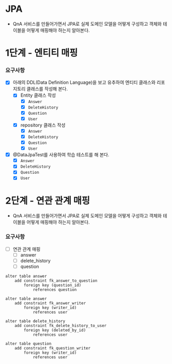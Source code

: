 # JPA
-  QnA 서비스를 만들어가면서 JPA로 실제 도메인 모델을 어떻게 구성하고 객체와 테이블을 어떻게 매핑해야 하는지 알아본다.

# 1단계 - 엔티티 매핑

### 요구사항
- [X] 아래의 DDL(Data Definition Language)을 보고 유추하여 엔티티 클래스와 리포지토리 클래스를 작성해 본다.
  - [X] Entity 클래스 작성
    - [X] `Answer`
    - [X] `DeleteHistory`
    - [X] `Question`
    - [X] `User`
  - [X] repository 클래스 작성
    - [X] `Answer`
    - [X] `DeleteHistory`
    - [X] `Question`
    - [X] `User`
- [X] @DataJpaTest를 사용하여 학습 테스트를 해 본다.
  - [X] `Answer`
  - [X] `DeleteHistory`
  - [X] `Question`
  - [X] `User`

# 2단계 - 연관 관계 매핑
- QnA 서비스를 만들어가면서 JPA로 실제 도메인 모델을 어떻게 구성하고 객체와 테이블을 어떻게 매핑해야 하는지 알아본다.

### 요구사항
- [ ] 연관 관계 매핑
  - [ ] answer
  - [ ] delete_history
  - [ ] question
  
``` h2
alter table answer
    add constraint fk_answer_to_question
        foreign key (question_id)
            references question

alter table answer
    add constraint fk_answer_writer
        foreign key (writer_id)
            references user

alter table delete_history
    add constraint fk_delete_history_to_user
        foreign key (deleted_by_id)
            references user

alter table question
    add constraint fk_question_writer
        foreign key (writer_id)
            references user

```